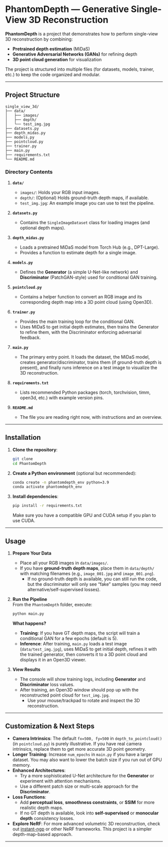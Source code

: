 # PhantomDepth — Generative Single-View 3D Reconstruction

**PhantomDepth** is a project that demonstrates how to perform single-view 3D reconstruction by combining:

- **Pretrained depth estimation** (MiDaS)  
- **Generative Adversarial Networks (GANs)** for refining depth  
- **3D point cloud generation** for visualization  

The project is structured into multiple files (for datasets, models, trainer, etc.) to keep the code organized and modular.

---

## Project Structure

```
single_view_3d/
├── data/
│   ├── images/
│   ├── depth/
│   └── test_img.jpg
├── datasets.py
├── depth_midas.py
├── models.py
├── pointcloud.py
├── trainer.py
├── main.py
├── requirements.txt
└── README.md
```

### Directory Contents

1. **`data/`**  
   - `images/`: Holds your RGB input images.  
   - `depth/`: (Optional) Holds ground-truth depth maps, if available.  
   - `test_img.jpg`: An example image you can use to test the pipeline.

2. **`datasets.py`**  
   - Contains the `SingleImageDataset` class for loading images (and optional depth maps).

3. **`depth_midas.py`**  
   - Loads a pretrained MiDaS model from Torch Hub (e.g., DPT-Large).  
   - Provides a function to estimate depth for a single image.

4. **`models.py`**  
   - Defines the **Generator** (a simple U-Net-like network) and **Discriminator** (PatchGAN-style) used for conditional GAN training.

5. **`pointcloud.py`**  
   - Contains a helper function to convert an RGB image and its corresponding depth map into a 3D point cloud (using Open3D).

6. **`trainer.py`**  
   - Provides the main training loop for the conditional GAN.  
   - Uses MiDaS to get initial depth estimates, then trains the Generator to refine them, with the Discriminator enforcing adversarial feedback.

7. **`main.py`**  
   - The primary entry point. It loads the dataset, the MiDaS model, creates generator/discriminator, trains them (if ground-truth depth is present), and finally runs inference on a test image to visualize the 3D reconstruction.

8. **`requirements.txt`**  
   - Lists recommended Python packages (torch, torchvision, timm, open3d, etc.) with example version pins.

9. **`README.md`**  
   - The file you are reading right now, with instructions and an overview.

---

## Installation

1. **Clone the repository**:

   ```bash
   git clone 
   cd PhantomDepth
   ```

2. **Create a Python environment** (optional but recommended):

   ```bash
   conda create -n phantomdepth_env python=3.9
   conda activate phantomdepth_env
   ```

3. **Install dependencies**:

   ```bash
   pip install -r requirements.txt
   ```

   Make sure you have a compatible GPU and CUDA setup if you plan to use CUDA.

---

## Usage

1. **Prepare Your Data**  
   - Place all your RGB images in `data/images/`.  
   - If you have **ground-truth depth maps**, place them in `data/depth/` with matching filenames (e.g., `image_001.jpg` and `image_001.png`).  
     - If no ground-truth depth is available, you can still run the code, but the discriminator will only see “fake” samples (you may need alternative/self-supervised losses).

2. **Run the Pipeline**  
   From the `PhantomDepth` folder, execute:
   ```bash
   python main.py
   ```

   **What happens?**  
   - **Training**: If you have GT depth maps, the script will train a conditional GAN for a few epochs (default is 5).  
   - **Inference**: After training, `main.py` loads a test image (`data/test_img.jpg`), uses MiDaS to get initial depth, refines it with the trained generator, then converts it to a 3D point cloud and displays it in an Open3D viewer.

3. **View Results**  
   - The console will show training logs, including **Generator** and **Discriminator** loss values.  
   - After training, an Open3D window should pop up with the reconstructed point cloud for `test_img.jpg`.  
     - Use your mouse/trackpad to rotate and inspect the 3D reconstruction.

---

## Customization & Next Steps

- **Camera Intrinsics**: The default `fx=500, fy=500` in `depth_to_pointcloud()` (in `pointcloud.py`) is purely illustrative. If you have real camera intrinsics, replace them to get more accurate 3D point geometry.
- **Longer Training**: Increase `num_epochs` in `main.py` if you have a larger dataset. You may also want to lower the batch size if you run out of GPU memory.
- **Enhanced Architectures**: 
  - Try a more sophisticated U-Net architecture for the **Generator** or experiment with attention mechanisms.  
  - Use a different patch size or multi-scale approach for the **Discriminator**.
- **Loss Functions**:  
  - Add **perceptual loss**, **smoothness constraints**, or **SSIM** for more realistic depth maps.  
  - If no GT depth is available, look into **self-supervised** or **monocular depth** consistency losses.
- **Explore NeRF**: For more advanced volumetric 3D reconstruction, check out [instant-ngp](https://github.com/NVlabs/instant-ngp) or other NeRF frameworks. This project is a simpler depth-map-based approach.

---